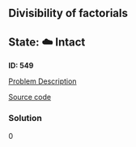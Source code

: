 ## Divisibility of factorials

## State: :cloud: **Intact**

**ID: 549**

[Problem Description](https://projecteuler.net/problem=549)

[Source code](main.cpp)

### Solution
0